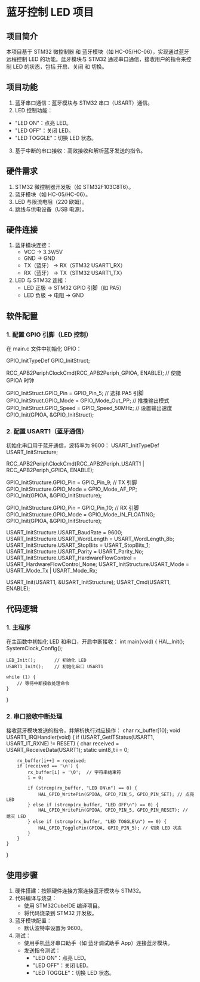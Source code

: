 # **蓝牙控制 LED 项目**
## **项目简介**
本项目基于 STM32 微控制器 和 蓝牙模块（如 HC-05/HC-06），实现通过蓝牙远程控制 LED 的功能。蓝牙模块与 STM32 通过串口通信，接收用户的指令来控制 LED 的状态，包括 开启、关闭 和 切换。

## **项目功能**
1. 蓝牙串口通信：蓝牙模块与 STM32 串口（USART）通信。
2. LED 控制功能：
  + "LED ON"：点亮 LED。
  + "LED OFF"：关闭 LED。
  + "LED TOGGLE"：切换 LED 状态。
3. 基于中断的串口接收：高效接收和解析蓝牙发送的指令。

## **硬件需求**
1. STM32 微控制器开发板（如 STM32F103C8T6）。
2. 蓝牙模块（如 HC-05/HC-06）。
3. LED 与限流电阻（220 欧姆）。
4. 跳线与供电设备（USB 电源）。

## **硬件连接**
1. 蓝牙模块连接：
   + VCC → 3.3V/5V
   + GND → GND
   + TX（蓝牙） → RX（STM32 USART1_RX）
   + RX（蓝牙） → TX（STM32 USART1_TX）
2. LED 与 STM32 连接：
   + LED 正极 → STM32 GPIO 引脚（如 PA5）
   + LED 负极 → 电阻 → GND

## **软件配置**
### **1. 配置 GPIO 引脚（LED 控制）**
在 main.c 文件中初始化 GPIO：

GPIO_InitTypeDef GPIO_InitStruct;

RCC_APB2PeriphClockCmd(RCC_APB2Periph_GPIOA, ENABLE); // 使能 GPIOA 时钟

GPIO_InitStruct.GPIO_Pin = GPIO_Pin_5;            // 选择 PA5 引脚
GPIO_InitStruct.GPIO_Mode = GPIO_Mode_Out_PP;     // 推挽输出模式
GPIO_InitStruct.GPIO_Speed = GPIO_Speed_50MHz;    // 设置输出速度
GPIO_Init(GPIOA, &GPIO_InitStruct);

### **2. 配置 USART1（蓝牙通信）**
初始化串口用于蓝牙通信，波特率为 9600：
USART_InitTypeDef USART_InitStructure;

RCC_APB2PeriphClockCmd(RCC_APB2Periph_USART1 | RCC_APB2Periph_GPIOA, ENABLE);

GPIO_InitStructure.GPIO_Pin = GPIO_Pin_9;         // TX 引脚
GPIO_InitStructure.GPIO_Mode = GPIO_Mode_AF_PP;  
GPIO_Init(GPIOA, &GPIO_InitStructure);

GPIO_InitStructure.GPIO_Pin = GPIO_Pin_10;        // RX 引脚
GPIO_InitStructure.GPIO_Mode = GPIO_Mode_IN_FLOATING;
GPIO_Init(GPIOA, &GPIO_InitStructure);

USART_InitStructure.USART_BaudRate = 9600;
USART_InitStructure.USART_WordLength = USART_WordLength_8b;
USART_InitStructure.USART_StopBits = USART_StopBits_1;
USART_InitStructure.USART_Parity = USART_Parity_No;
USART_InitStructure.USART_HardwareFlowControl = USART_HardwareFlowControl_None;
USART_InitStructure.USART_Mode = USART_Mode_Tx | USART_Mode_Rx;

USART_Init(USART1, &USART_InitStructure);
USART_Cmd(USART1, ENABLE);

## **代码逻辑**
### **1. 主程序**
在主函数中初始化 LED 和串口，开启中断接收：
int main(void) {
    HAL_Init();
    SystemClock_Config();

    LED_Init();       // 初始化 LED
    USART1_Init();    // 初始化串口 USART1

    while (1) {
        // 等待中断接收处理命令
    }
}

### **2. 串口接收中断处理**
接收蓝牙模块发送的指令，并解析执行对应操作：
char rx_buffer[10];
void USART1_IRQHandler(void) {
    if (USART_GetITStatus(USART1, USART_IT_RXNE) != RESET) {
        char received = USART_ReceiveData(USART1);
        static uint8_t i = 0;

        rx_buffer[i++] = received;
        if (received == '\n') {
            rx_buffer[i] = '\0';  // 字符串结束符
            i = 0;

            if (strcmp(rx_buffer, "LED ON\n") == 0) {
                HAL_GPIO_WritePin(GPIOA, GPIO_PIN_5, GPIO_PIN_SET); // 点亮 LED
            } else if (strcmp(rx_buffer, "LED OFF\n") == 0) {
                HAL_GPIO_WritePin(GPIOA, GPIO_PIN_5, GPIO_PIN_RESET); // 熄灭 LED
            } else if (strcmp(rx_buffer, "LED TOGGLE\n") == 0) {
                HAL_GPIO_TogglePin(GPIOA, GPIO_PIN_5); // 切换 LED 状态
            }
        }
    }
}

## **使用步骤**
1. 硬件搭建：按照硬件连接方案连接蓝牙模块与 STM32。
2. 代码编译与烧录：
   + 使用 STM32CubeIDE 编译项目。
   + 将代码烧录到 STM32 开发板。
3. 蓝牙模块配置：
   + 默认波特率设置为 9600。
4. 测试：
   + 使用手机蓝牙串口助手（如 蓝牙调试助手 App）连接蓝牙模块。
   + 发送指令测试：
     + "LED ON"：点亮 LED。
     + "LED OFF"：关闭 LED。
     + "LED TOGGLE"：切换 LED 状态。

